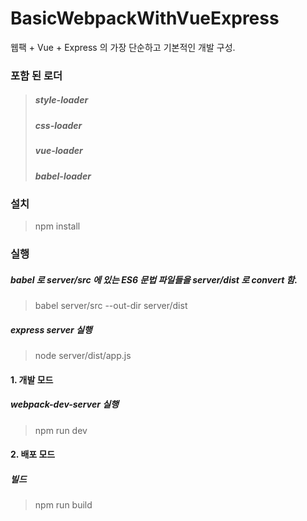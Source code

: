 # BasicWebpackWithVueExpress
웹팩 + Vue + Express 의 가장 단순하고 기본적인 개발 구성.

### 포함 된 로더 
> ##### style-loader
> ##### css-loader
> ##### vue-loader
> ##### babel-loader

### 설치
> npm install

### 실행
##### babel 로 server/src 에 있는 ES6 문법 파일들을 server/dist 로 convert 함.
> babel server/src --out-dir server/dist

##### express server 실행
> node server/dist/app.js

#### 1. 개발 모드
##### webpack-dev-server 실행
> npm run dev

#### 2. 배포 모드
##### 빌드
> npm run build
